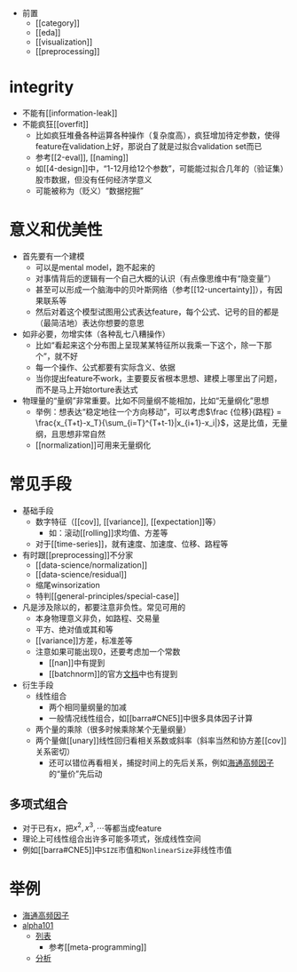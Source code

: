- 前置
  - [[category]]
  - [[eda]]
  - [[visualization]]
  - [[preprocessing]]
# integrity
- 不能有[[information-leak]]
- 不能疯狂[[overfit]]
  - 比如疯狂堆叠各种运算各种操作（复杂度高），疯狂增加待定参数，使得feature在validation上好，那说白了就是过拟合validation set而已
  - 参考[[2-eval]], [[naming]]
  - 如[[4-design]]中，“1-12月给12个参数”，可能能过拟合几年的（验证集）股市数据，但没有任何经济学意义
  - 可能被称为（贬义）“数据挖掘”
# 意义和优美性
- 首先要有一个建模
  - 可以是mental model，跑不起来的
  - 对事情背后的逻辑有一个自己大概的认识（有点像思维中有“隐变量”）
  - 甚至可以形成一个脑海中的贝叶斯网络（参考[[12-uncertainty]]），有因果联系等
  - 然后对着这个模型试图用公式表达feature，每个公式、记号的目的都是（最简洁地）表达你想要的意思
- 如非必要，勿增实体（各种乱七八糟操作）
  - 比如“看起来这个分布图上呈现某某特征所以我乘一下这个，除一下那个”，就不好
  - 每一个操作、公式都要有实际含义、依据
  - 当你提出feature不work，主要要反省根本思想、建模上哪里出了问题，而不是马上开始torture表达式
- 物理量的“量纲”非常重要。比如不同量纲不能相加，比如“无量纲化”思想
  - 举例：想表达“稳定地往一个方向移动”，可以考虑$\frac {位移}{路程} = \frac{x_{T+t}-x_T}{\sum_{i=T}^{T+t-1}|x_{i+1}-x_i|}$，这是比值，无量纲，且思想非常自然
  - [[normalization]]可用来无量纲化
# 常见手段
- 基础手段
  - 数字特征（[[cov]], [[variance]], [[expectation]]等）
    - 如：滚动[[rolling]]求均值、方差等
  - 对于[[time-series]]，就有速度、加速度、位移、路程等
- 有时跟[[preprocessing]]不分家
  - [[data-science/normalization]]
  - [[data-science/residual]]
  - 缩尾winsorization
  - 特判[[general-principles/special-case]]
- 凡是涉及除以的，都要注意非负性。常见可用的
  - 本身物理意义非负，如路程、交易量
  - 平方、绝对值或其和等
  - [[variance]]方差，标准差等
  - 注意如果可能出现0，还要考虑加一个常数
    - [[nan]]中有提到
    - [[batchnorm]]的官方[文档](https://pytorch.org/docs/stable/generated/torch.nn.BatchNorm2d.html)中也有提到
- 衍生手段
  - 线性组合
    - 两个相同量纲量的加减
    - 一般情况线性组合，如[[barra#CNE5]]中很多具体因子计算
  - 两个量的乘除（很多时候乘除某个无量纲量）
  - 两个量做[[unary]]线性回归看相关系数或斜率（斜率当然和协方差[[cov]]关系密切）
    - 还可以错位再看相关，捕捉时间上的先后关系，例如[海通高频因子](https://www.htsec.com/jfimg/colimg/upload/20181106/32441541468174586.pdf)的“量价”先后动
## 多项式组合
- 对于已有$x$，把$x^2,x^3,\cdots$等都当成feature
- 理论上可线性组合出许多可能多项式，张成线性空间
- 例如[[barra#CNE5]]中`SIZE`市值和`NonlinearSize`非线性市值
# 举例
- [海通高频因子](https://www.htsec.com/jfimg/colimg/upload/20181106/32441541468174586.pdf)
- [alpha101](https://arxiv.org/abs/1601.00991)
  - [列表](https://github.com/wukan1986/expr_codegen/blob/main/examples/alpha101.txt)
    - 参考[[meta-programming]]
  - [分析](https://www.zhihu.com/column/c_1317426644055502848)